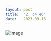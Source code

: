 ```yaml
---
layout: post
title:  "2. c4 e6"
date:   2023-09-16
---
```


![image]({{site.url}}/assets/meetup_photos/2023-09-16.jpg)
